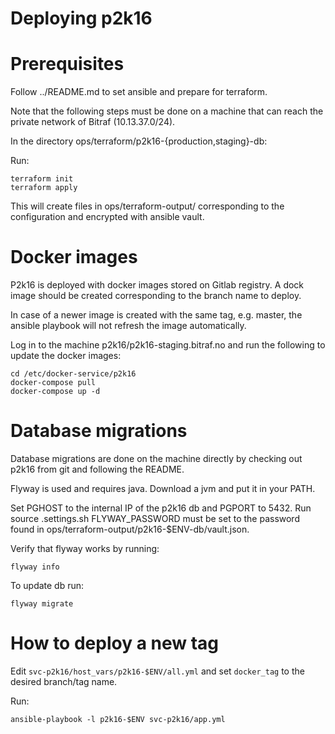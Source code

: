 Deploying p2k16
=====================

# Prerequisites

Follow ../README.md to set ansible and prepare for terraform.

Note that the following steps must be done on a machine that can reach the private network of Bitraf (10.13.37.0/24).

In the directory ops/terraform/p2k16-{production,staging}-db:

Run:

    terraform init
    terraform apply

This will create files in ops/terraform-output/ corresponding to the configuration and encrypted with ansible vault.

# Docker images

P2k16 is deployed with docker images stored on Gitlab registry. A dock image should be created corresponding to the branch name to deploy.

In case of a newer image is created with the same tag, e.g. master, the ansible playbook will not refresh the image automatically.

Log in to the machine p2k16/p2k16-staging.bitraf.no and run the following to update the docker images:

    cd /etc/docker-service/p2k16
    docker-compose pull
    docker-compose up -d

# Database migrations
Database migrations are done on the machine directly by checking out p2k16 from git and following the README.

Flyway is used and requires java. Download a jvm and put it in your PATH.

Set PGHOST to the internal IP of the p2k16 db and PGPORT to 5432. Run source .settings.sh
FLYWAY_PASSWORD must be set to the password found in ops/terraform-output/p2k16-$ENV-db/vault.json.

Verify that flyway works by running:

    flyway info

To update db run:

    flyway migrate

# How to deploy a new tag

Edit `svc-p2k16/host_vars/p2k16-$ENV/all.yml` and set `docker_tag` to the desired branch/tag name.

Run:

    ansible-playbook -l p2k16-$ENV svc-p2k16/app.yml
